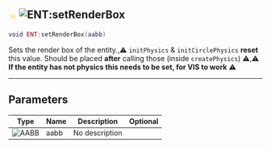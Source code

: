 ## ![shared](../../.gitbook/assets/shared.png) ![ENT](./readme/ent "mention"):setRenderBox

```lua
void ENT:setRenderBox(aabb)
```

Sets the render box of the entity.,⚠ `initPhysics` & `initCirclePhysics` **reset** this value. Should be placed **after** calling those (inside `createPhysics`) ⚠,⚠ **If the entity has not physics this needs to be set, for VIS to work** ⚠

------
## Parameters

| Type   | Name | Description | Optional |
| ------ | ---- | ----------- | -------: |
| ![AABB](./readme/aabb "mention") | aabb | No description |  |

